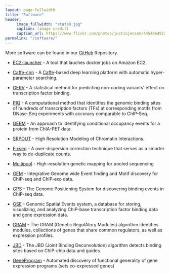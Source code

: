 ```yaml
---
layout: page-fullwidth
title: "Software"
header:
     image_fullwidth: "stata0.jpg"
     caption: (image credit)
     caption_url: https://www.flickr.com/photos/justinjensen/4454664922/
permalink: "/software/"
---
```

More software can be found in our [GitHub](https://github.com/gifford-lab/) Repository.

   * [EC2-launcher](https://github.com/gifford-lab/ec2-launcher-pro) - A tool that lauches docker jobs on Amazon EC2. 
   
   * [Caffe-cnn](https://github.com/gifford-lab/mri-wrapper) - A [Caffe](http://caffe.berkeleyvision.org/)-based deep learning platform with automatic hyper-parameter searching.
    
   * [GERV](http://gerv.csail.mit.edu/) - A statistical method for predicting non-coding variants' effect on transcription factor binding.  
   
   
   * [PIQ](http://piq.csail.mit.edu/) - A computational method that identifies the genomic binding sites of hundreds of transcription factors (TFs) at corresponding motifs from DNase-Seq experiments with accuracy comparable to ChIP-Seq.
   
   * [GERM](https://github.com/christopherreeder/germ) - An approach to identifying conditional occupancy events for a protein from ChIA-PET data.
   
   * [SRPOUT](https://github.com/gifford-lab/SPROUT) - High Resolution Modeling of Chromatin Interactions.
   
   * [Fixseq](https://bitbucket.org/thashim/fixseq) - A over-dispersion correction technique that serves as a smarter way to de-duplicate counts. 
   
   * [Multipool](https://github.com/matted/multipool) - High-resolution genetic mapping for pooled sequencing
	
   * [GEM](http://groups.csail.mit.edu/cgs/gem/) - Integrative Genome wide Event finding and Motif discovery for ChIP-seq and ChIP-exo data.  
   
   * [GPS](http://groups.csail.mit.edu/cgs/onePageGPS/) - The Genome Positioning System for discovering binding events in ChIP-seq data.
   
   * [GSE](http://groups.csail.mit.edu/cgs/gse.html) - Genomic Spatial Events system, a database for storing, visualizing, and analyzing ChIP-base transcription factor binding data and gene expression data.
   
   * [GRAM](http://groups.csail.mit.edu/cgs/onePageGram/) - The GRAM (Genetic RegulAtory Modules) algorithm identifies modules, collections of genes that share common regulators, as well as expression profiles.
   
   * [JBD](http://groups.csail.mit.edu/cgs/jbd.html) - The JBD (Joint Binding Deconvolution) algorithm detects binding sites based on ChIP-chip data and guides.
   
   * [GeneProgram](http://groups.csail.mit.edu/cgs/geneprogram.html) - Automated discovery of functional generality of gene expression programs (sets co-expressed genes)

